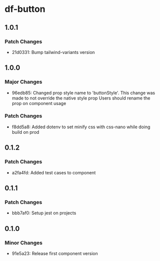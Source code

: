 # df-button

## 1.0.1

### Patch Changes

- 21d0331: Bump tailwind-variants version

## 1.0.0

### Major Changes

- 96edb85: Changed prop style name to 'buttonStyle'.
  This change was made to not override the native style prop
  Users should rename the prop on component usage

### Patch Changes

- f8dd5a8: Added dotenv to set minify css with css-nano while doing build on prod

## 0.1.2

### Patch Changes

- a2fa4fd: Added test cases to component

## 0.1.1

### Patch Changes

- bbb7af0: Setup jest on projects

## 0.1.0

### Minor Changes

- 91e5a23: Release first component version
